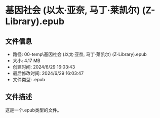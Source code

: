 ﻿# 基因社会 (以太·亚奈, 马丁·莱凯尔) (Z-Library).epub

## 文件信息
- 路径: 00-temp\基因社会 (以太·亚奈, 马丁·莱凯尔) (Z-Library).epub
- 大小: 4.17 MB
- 创建时间: 2024/6/29 16:03:43
- 最后修改时间: 2024/6/29 16:03:47
- 文件类型: .epub

## 文件描述
这是一个.epub类型的文件。

